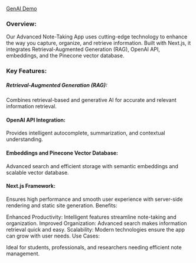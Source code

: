 

[GenAI Demo](http://www.youtube.com/watch?v=iuNXh-uxgCA)


### Overview:
Our Advanced Note-Taking App uses cutting-edge technology to enhance the way you capture, organize, and retrieve information. Built with Next.js, it integrates Retrieval-Augmented Generation (RAG), OpenAI API, embeddings, and the Pinecone vector database.

### Key Features:

##### Retrieval-Augmented Generation (RAG):
Combines retrieval-based and generative AI for accurate and relevant information retrieval.

#### OpenAI API Integration:
Provides intelligent autocomplete, summarization, and contextual understanding.

#### Embeddings and Pinecone Vector Database:
Advanced search and efficient storage with semantic embeddings and scalable vector database.

#### Next.js Framework:
Ensures high performance and smooth user experience with server-side rendering and static site generation.
Benefits:

Enhanced Productivity: Intelligent features streamline note-taking and organization.
Improved Organization: Advanced search makes information retrieval quick and easy.
Scalability: Modern technologies ensure the app can grow with user needs.
Use Cases:

Ideal for students, professionals, and researchers needing efficient note management.

